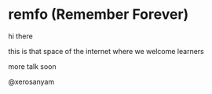 # remfo (Remember Forever)

hi there

this is that space of the internet where we welcome learners

more talk soon

@xerosanyam
